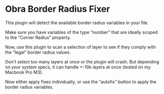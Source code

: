 # Obra Border Radius Fixer

This plugin will detect the available border radius variables in your file.

Make sure you have variables of the type “number” that are ideally scoped to the “Corner Radius” property.

Now, use this plugin to scan a selection of layer to see if they comply with the “legal” border radius values.

Don't select too many layers at once or the plugin will crash. But depending on your system specs, it can handle +-10k layers at once (tested on my Macbook Pro M3).

Now either apply fixes individually, or use the “autofix” button to apply the border radius variables.
